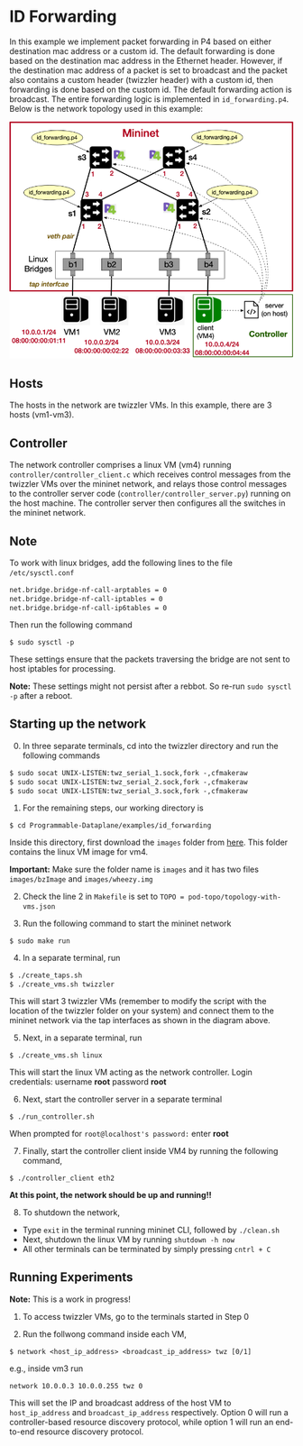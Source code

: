 # ID Forwarding

In this example we implement packet forwarding in P4 based on either destination mac address or a custom id. The default forwarding is done based on the destination mac address in the Ethernet header. However, if the destination mac address of a packet is set to broadcast and the packet also contains a custom header (twizzler header) with a custom id, then forwarding is done based on the custom id. The default forwarding action is broadcast. The entire forwarding logic is implemented in `id_forwarding.p4`. Below is the network topology used in this example:

![pod-topo](https://github.com/vishal1303/Programmable-Dataplane/blob/master/examples/id_forwarding/pod-topo/pod-topo.png)

## Hosts

The hosts in the network are twizzler VMs. In this example, there are 3 hosts (vm1-vm3).

## Controller

The network controller comprises a linux VM (vm4) running `controller/controller_client.c` which receives control messages from the twizzler VMs over the mininet network, and relays those control messages to the controller server code (`controller/controller_server.py`) running on the host machine. The controller server then configures all the switches in the mininet network.

## Note

To work with linux bridges, add the following lines to the file `/etc/sysctl.conf`
```shell
net.bridge.bridge-nf-call-arptables = 0
net.bridge.bridge-nf-call-iptables = 0
net.bridge.bridge-nf-call-ip6tables = 0
```
Then run the following command
```shell
$ sudo sysctl -p
```

These settings ensure that the packets traversing the bridge are not sent to host iptables for processing.

**Note:** These settings might not persist after a rebbot. So re-run `sudo sysctl -p` after a reboot.

## Starting up the network

0. In three separate terminals, cd into the twizzler directory and run the following commands
```shell
$ sudo socat UNIX-LISTEN:twz_serial_1.sock,fork -,cfmakeraw
$ sudo socat UNIX-LISTEN:twz_serial_2.sock,fork -,cfmakeraw
$ sudo socat UNIX-LISTEN:twz_serial_3.sock,fork -,cfmakeraw
```

1. For the remaining steps, our working directory is
```shell
$ cd Programmable-Dataplane/examples/id_forwarding
```
Inside this directory, first download the `images` folder from [here](https://drive.google.com/drive/folders/1QlC_Rd6sf64L5HsCGGKyChDBhqVFNzkd?usp=sharing). This folder contains the linux VM image for vm4.

**Important:** Make sure the folder name is `images` and it has two files `images/bzImage` and `images/wheezy.img`

2. Check the line 2 in `Makefile` is set to `TOPO = pod-topo/topology-with-vms.json`

3. Run the following command to start the mininet network
```shell
$ sudo make run
```

4. In a separate terminal, run 
```shell
$ ./create_taps.sh
$ ./create_vms.sh twizzler
```
This will start 3 twizzler VMs (remember to modify the script with the location of the twizzler folder on your system) and connect them to the mininet network via the tap interfaces as shown in the diagram above.

5. Next, in a separate terminal, run
```shell
$ ./create_vms.sh linux
```
This will start the linux VM acting as the network controller. Login credentials: username **root** password **root**

6. Next, start the controller server in a separate terminal
```
$ ./run_controller.sh
```
When prompted for `root@localhost's password:` enter **root**

7. Finally, start the controller client inside VM4 by running the following command,
```shell
$ ./controller_client eth2
```

**At this point, the network should be up and running!!**

8. To shutdown the network,
  - Type `exit` in the terminal running mininet CLI, followed by `./clean.sh` 
  - Next, shutdown the linux VM by running `shutdown -h now`
  - All other terminals can be terminated by simply pressing `cntrl + C`


## Running Experiments

**Note:** This is a work in progress!

1. To access twizzler VMs, go to the terminals started in Step 0

2. Run the follwong command inside each VM,
```shell
$ network <host_ip_address> <broadcast_ip_address> twz [0/1]
```
e.g., inside vm3 run
```shell
network 10.0.0.3 10.0.0.255 twz 0
```
This will set the IP and broadcast address of the host VM to `host_ip_address` and `broadcast_ip_address` respectively. Option 0 will run a controller-based resource discovery protocol, while option 1 will run an end-to-end resource discovery protocol.
